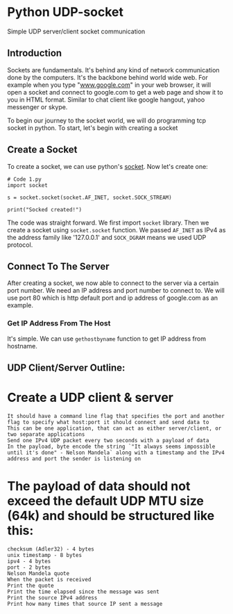 # Python UDP-socket
Simple UDP server/client socket communication

## Introduction

Sockets are fundamentals. It's behind any kind of network communication done by the computers. It's the backbone behind world wide web. For example when you type "www.google.com" in your web browser, it will open a socket and connect to google.com to get a web page and show it to you in HTML format. Similar to chat client like google hangout, yahoo messenger or skype.

To begin our journey to the socket world, we will do programming tcp socket in python. To start, let's begin with creating a socket

## Create a Socket

To create a socket, we can use python's [socket](https://docs.python.org/2/library/socket.html). Now let's create one:

    # Code 1.py
    import socket

    s = socket.socket(socket.AF_INET, socket.SOCK_STREAM)

    print("Socked created!")

The code was straight forward. We first import `socket` library. Then we create a socket using `socket.socket` function. We passed `AF_INET` as IPv4 as the address family like '127.0.0.1' and `SOCK_DGRAM` means we used UDP protocol.

## Connect To The Server

After creating a socket, we now able to connect to the server via a certain port number. We need an IP address and port number to connect to. We will use port 80 which is http default port and ip address of google.com as an example.

### Get IP Address From The Host

It's simple. We can use `gethostbyname` function to get IP address from hostname.

## UDP Client/Server Outline:
# Create a UDP client & server 
    It should have a command line flag that specifies the port and another flag to specify what host:port it should connect and send data to
    This can be one application, that can act as either server/client, or two separate applications
    Send one IPv4 UDP packet every two seconds with a payload of data
    In the payload, byte encode the string `"It always seems impossible until it's done" - Nelson Mandela` along with a timestamp and the IPv4 address and port the sender is listening on
# The payload of data should not exceed the default UDP MTU size (64k) and should be structured like this:
    checksum (Adler32) - 4 bytes
    unix timestamp - 8 bytes
    ipv4 - 4 bytes
    port - 2 bytes
    Nelson Mandela quote
    When the packet is received
    Print the quote
    Print the time elapsed since the message was sent
    Print the source IPv4 address
    Print how many times that source IP sent a message
